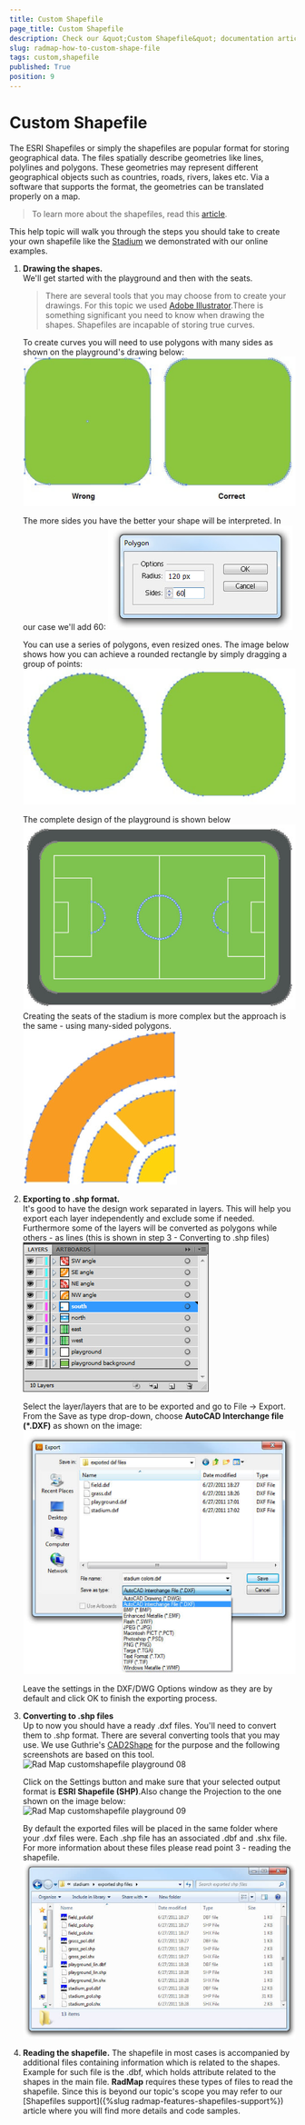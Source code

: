 ```yaml
---
title: Custom Shapefile
page_title: Custom Shapefile
description: Check our &quot;Custom Shapefile&quot; documentation article for the RadMap {{ site.framework_name }} control.
slug: radmap-how-to-custom-shape-file
tags: custom,shapefile
published: True
position: 9
---
```


# Custom Shapefile

The ESRI Shapefiles or simply the shapefiles are popular format for storing geographical data. The files spatially describe geometries like lines, polylines and polygons. These geometries may represent different geographical objects such as countries, roads, rivers, lakes etc.
Via a software that supports the format, the geometries can be translated properly on a map.

>To learn more about the shapefiles, read this [article](http://en.wikipedia.org/wiki/Shapefile).

This help topic will walk you through the steps you should take to create your own shapefile like the [Stadium](https://demos.telerik.com/silverlight/#Map/Stadium) we demonstrated with our online examples.

1. __Drawing the shapes.__  
	We'll get started with the playground and then with the seats.        

	>There are several tools that you may choose from to create your drawings. For this topic we used [Adobe Illustrator](http://www.adobe.com/products/illustrator.html).There is something significant you need to know when drawing the shapes. Shapefiles are incapable of storing true curves.

	To create curves you will need to use polygons with many sides as shown on the playground's drawing below:
	![{{ site.framework_name }} RadMap Custom Shape File Polygon Many Sides](images/RadMap_customshapefile_playground_01.jpg)
	
	The more sides you have the better your shape will be interpreted. In our case we'll add 60:
	![Rad Map customshapefile playground 02](images/RadMap_customshapefile_playground_02.jpg)
	
	You can use a series of polygons, even resized ones. The image below shows how you can achieve a rounded rectangle by simply dragging a group of points:
	![Rad Map customshapefile playground 03](images/RadMap_customshapefile_playground_03.jpg)
	
	The complete design of the playground is shown below
	![Rad Map customshapefile playground 04](images/RadMap_customshapefile_playground_04.jpg)
	Creating the seats of the stadium is more complex but the approach is the same - using many-sided polygons.
	![Rad Map customshapefile playground 05](images/RadMap_customshapefile_playground_05.jpg)

1. __Exporting to .shp format.__  
	It's good to have the design work separated in layers. This will help you export each layer independently and exclude some if needed. Furthermore some of the layers will be converted as polygons while others - as lines (this is shown in step 3 - Converting to .shp files)  
	![Rad Map customshapefile playground 06](images/RadMap_customshapefile_playground_06.jpg)
	
	Select the layer/layers that are to be exported and go to File -> Export. From the Save as type drop-down, choose __AutoCAD Interchange file (*.DXF)__ as shown on the image:  
	![Rad Map customshapefile playground 07](images/RadMap_customshapefile_playground_07.jpg)
	
	Leave the settings in the DXF/DWG Options window as they are by default and click OK to finish the exporting process.

1. __Converting to .shp files__  
	Up to now you should have a ready .dxf files. You'll need to convert them to .shp format. There are several converting tools that you may use. We use Guthrie's [CAD2Shape](http://www.guthcad.com.au/cad2shape.htm) for the purpose and the following screenshots are based on this tool. 
	![Rad Map customshapefile playground 08](images/RadMap_customshapefile_playground_08.PNG)
	
	Click on the Settings button and make sure that your selected output format is __ESRI Shapefile (SHP)__.Also change the Projection to the one shown on the image below:  
	![Rad Map customshapefile playground 09](images/RadMap_customshapefile_playground_09.PNG)
	
	By default the exported files will be placed in the same folder where your .dxf files were. Each .shp file has an associated .dbf and .shx file. For more information about these files please read point 3 - reading the shapefile.  
	![Rad Map customshapefile playground 10](images/RadMap_customshapefile_playground_10.jpg)

1. __Reading the shapefile.__ 
	The shapefile in most cases is accompanied by additional files containing information which is related to the shapes. Example for such file is the .dbf, which holds attribute related to the shapes in the main file. __RadMap__ requires these types of files to read the shapefile. Since this is beyond our topic's scope you may refer to our [Shapefiles support]({%slug radmap-features-shapefiles-support%}) article where you will find more details and code samples.